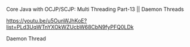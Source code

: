 Core Java with OCJP/SCJP: Multi Threading Part-13 || Daemon Threads

https://youtu.be/u5OunWJhKoE?list=PLd3UqWTnYXOkWZUcbW68CbN9fyPFQ0LDk

Daemon Thread